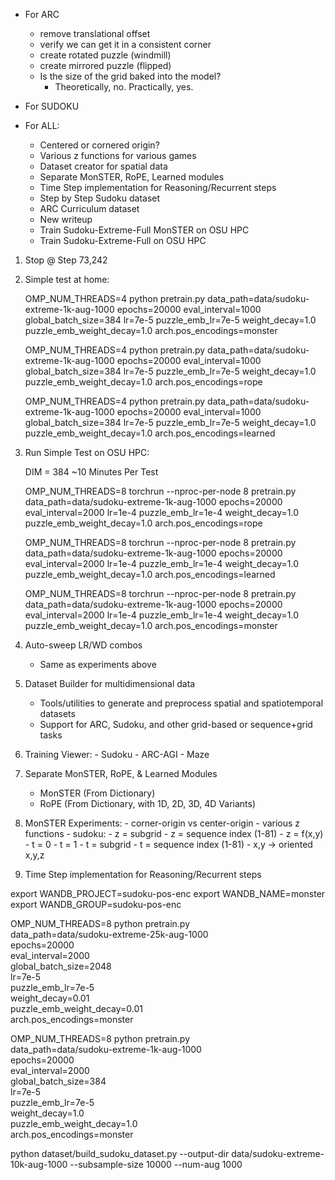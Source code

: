 - For ARC
    - remove translational offset
    - verify we can get it in a consistent corner
    - create rotated puzzle (windmill)
    - create mirrored puzzle (flipped)
    - Is the size of the grid baked into the model?
        - Theoretically, no. Practically, yes.
- For SUDOKU

- For ALL:
  - Centered or cornered origin?
  - Various z functions for various games
  - Dataset creator for spatial data
  - Separate MonSTER, RoPE, Learned modules
  - Time Step implementation for Reasoning/Recurrent steps
  - Step by Step Sudoku dataset
  - ARC Curriculum dataset
  - New writeup
  - Train Sudoku-Extreme-Full MonSTER on OSU HPC
  - Train Sudoku-Extreme-Full on OSU HPC


1.  Stop @ Step 73,242
2.  Simple test at home:

    OMP_NUM_THREADS=4 python pretrain.py data_path=data/sudoku-extreme-1k-aug-1000 epochs=20000 eval_interval=1000 global_batch_size=384 lr=7e-5 puzzle_emb_lr=7e-5 weight_decay=1.0 puzzle_emb_weight_decay=1.0 arch.pos_encodings=monster

    OMP_NUM_THREADS=4 python pretrain.py data_path=data/sudoku-extreme-1k-aug-1000 epochs=20000 eval_interval=1000 global_batch_size=384 lr=7e-5 puzzle_emb_lr=7e-5 weight_decay=1.0 puzzle_emb_weight_decay=1.0 arch.pos_encodings=rope

    OMP_NUM_THREADS=4 python pretrain.py data_path=data/sudoku-extreme-1k-aug-1000 epochs=20000 eval_interval=1000 global_batch_size=384 lr=7e-5 puzzle_emb_lr=7e-5 weight_decay=1.0 puzzle_emb_weight_decay=1.0 arch.pos_encodings=learned

2.  Run Simple Test on OSU HPC:

    DIM = 384
    ~10 Minutes Per Test

    OMP_NUM_THREADS=8 torchrun --nproc-per-node 8 pretrain.py data_path=data/sudoku-extreme-1k-aug-1000 epochs=20000 eval_interval=2000 lr=1e-4 puzzle_emb_lr=1e-4 weight_decay=1.0 puzzle_emb_weight_decay=1.0 arch.pos_encodings=rope

    OMP_NUM_THREADS=8 torchrun --nproc-per-node 8 pretrain.py data_path=data/sudoku-extreme-1k-aug-1000 epochs=20000 eval_interval=2000 lr=1e-4 puzzle_emb_lr=1e-4 weight_decay=1.0 puzzle_emb_weight_decay=1.0 arch.pos_encodings=learned

    OMP_NUM_THREADS=8 torchrun --nproc-per-node 8 pretrain.py data_path=data/sudoku-extreme-1k-aug-1000 epochs=20000 eval_interval=2000 lr=1e-4 puzzle_emb_lr=1e-4 weight_decay=1.0 puzzle_emb_weight_decay=1.0 arch.pos_encodings=monster

3.  Auto-sweep LR/WD combos
    - Same as experiments above

4.  Dataset Builder for multidimensional data
    - Tools/utilities to generate and preprocess spatial and spatiotemporal datasets
    - Support for ARC, Sudoku, and other grid-based or sequence+grid tasks

5.  Training Viewer:
        - Sudoku
        - ARC-AGI
        - Maze

6.  Separate MonSTER, RoPE, & Learned Modules
    - MonSTER (From Dictionary)
    - RoPE (From Dictionary, with 1D, 2D, 3D, 4D Variants)

7.  MonSTER Experiments:
        - corner-origin vs center-origin
        - various z functions
            - sudoku:
                - z = subgrid
                - z = sequence index (1-81)
                - z = f(x,y)
                - t = 0
                - t = 1
                - t = subgrid
                - t = sequence index (1-81)
                - x,y → oriented x,y,z

8. Time Step implementation for Reasoning/Recurrent steps






export WANDB_PROJECT=sudoku-pos-enc
export WANDB_NAME=monster
export WANDB_GROUP=sudoku-pos-enc

OMP_NUM_THREADS=8 python pretrain.py \
  data_path=data/sudoku-extreme-25k-aug-1000 \
  epochs=20000 \
  eval_interval=2000 \
  global_batch_size=2048 \
  lr=7e-5 \
  puzzle_emb_lr=7e-5 \
  weight_decay=0.01 \
  puzzle_emb_weight_decay=0.01 \
  arch.pos_encodings=monster

OMP_NUM_THREADS=8 python pretrain.py \
  data_path=data/sudoku-extreme-1k-aug-1000 \
  epochs=20000 \
  eval_interval=2000 \
  global_batch_size=384 \
  lr=7e-5 \
  puzzle_emb_lr=7e-5 \
  weight_decay=1.0 \
  puzzle_emb_weight_decay=1.0 \
  arch.pos_encodings=monster

python dataset/build_sudoku_dataset.py --output-dir data/sudoku-extreme-10k-aug-1000  --subsample-size 10000 --num-aug 1000

